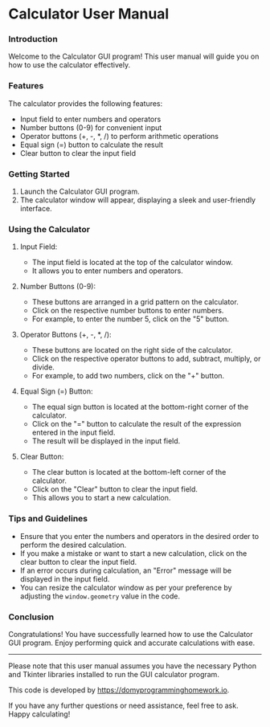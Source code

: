 # Calculator User Manual

### Introduction
Welcome to the Calculator GUI program! This user manual will guide you on how to use the calculator effectively.

### Features
The calculator provides the following features:
- Input field to enter numbers and operators
- Number buttons (0-9) for convenient input
- Operator buttons (+, -, *, /) to perform arithmetic operations
- Equal sign (=) button to calculate the result
- Clear button to clear the input field

### Getting Started
1. Launch the Calculator GUI program.
2. The calculator window will appear, displaying a sleek and user-friendly interface.

### Using the Calculator
1. Input Field:
   - The input field is located at the top of the calculator window.
   - It allows you to enter numbers and operators.

2. Number Buttons (0-9):
   - These buttons are arranged in a grid pattern on the calculator.
   - Click on the respective number buttons to enter numbers.
   - For example, to enter the number 5, click on the "5" button.

3. Operator Buttons (+, -, *, /):
   - These buttons are located on the right side of the calculator.
   - Click on the respective operator buttons to add, subtract, multiply, or divide.
   - For example, to add two numbers, click on the "+" button.

4. Equal Sign (=) Button:
   - The equal sign button is located at the bottom-right corner of the calculator.
   - Click on the "=" button to calculate the result of the expression entered in the input field.
   - The result will be displayed in the input field.

5. Clear Button:
   - The clear button is located at the bottom-left corner of the calculator.
   - Click on the "Clear" button to clear the input field.
   - This allows you to start a new calculation.

### Tips and Guidelines
- Ensure that you enter the numbers and operators in the desired order to perform the desired calculation.
- If you make a mistake or want to start a new calculation, click on the clear button to clear the input field.
- If an error occurs during calculation, an "Error" message will be displayed in the input field.
- You can resize the calculator window as per your preference by adjusting the `window.geometry` value in the code.

### Conclusion
Congratulations! You have successfully learned how to use the Calculator GUI program. Enjoy performing quick and accurate calculations with ease.

---

Please note that this user manual assumes you have the necessary Python and Tkinter libraries installed to run the GUI calculator program.

This code is developed by https://domyprogramminghomework.io.

If you have any further questions or need assistance, feel free to ask. Happy calculating!
